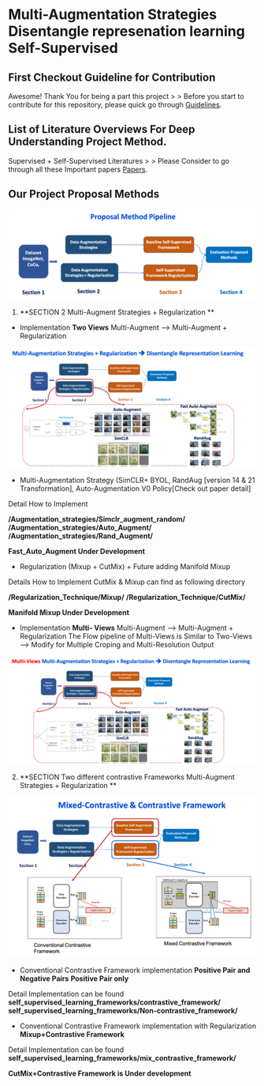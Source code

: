 # Multi-Augmentation Strategies Disentangle represenation learning Self-Supervised


## First Checkout Guideline for Contribution

Awesome! Thank You for being a part this project > > 
Before you start to contribute for this repository, please quick go through [Guidelines](contribution_guideline.md).

## List of Literature Overviews For Deep Understanding Project Method. 

Supervised + Self-Supervised Literatures > > 
Please Consider to go through all these Important papers [Papers](data_augmentation_regularization_literature_overviews.md).


## Our Project Proposal Methods

![](images/Proposal_method_pipeline.png)


1. **SECTION 2  Multi-Augment Strategies + Regularization ** 

- Implementation **Two Views** Multi-Augment --> Multi-Augment + Regularization

![](images/Multi-Augs-Regularization-Two-Views.png)

+ Multi-Augmentation Strategy (SimCLR+ BYOL, RandAug [version 14 & 21 Transformation], Auto-Augmentation V0 Policy[Check out paper detail]

Detail How to Implement 

**/Augmentation_strategies/Simclr_augment_random/**
**/Augmentation_strategies/Auto_Augment/**
**/Augmentation_strategies/Rand_Augment/**

**Fast_Auto_Augment Under Development**


+ Regularization (Mixup + CutMix) + Future adding Manifold Mixup
 
 Details How to Implement CutMix & Mixup can find as following directory

**/Regularization_Technique/Mixup/**
**/Regularization_Technique/CutMix/**

**Manifold Mixup Under Development**


- Implementation **Multi- Views** Multi-Augment --> Multi-Augment + Regularization
The Flow pipeline of Multi-Views is Similar to Two-Views --> Modify for Multiple Croping and Multi-Resolution Output 

![](images/multi_views_multi_aug_regularization.png)


 

2. **SECTION Two different contrastive Frameworks Multi-Augment Strategies + Regularization ** 

![](images/Mixed_and_contrastive_framework.png)


+ Conventional Contrastive Framework implementation
**Positive Pair and Negative Pairs**
**Positive Pair only**

Detail Implementation can be found 
**self_supervised_learning_frameworks/contrastive_framework/**
**self_supervised_learning_frameworks/Non-contrastive_framework/**


+ Conventional Contrastive Framework implementation with Regularization 
**Mixup+Contrastive Framework**

Detail Implementation can be found 
**self_supervised_learning_frameworks/mix_contrastive_framework/**

**CutMix+Contrastive Framework is Under development**

